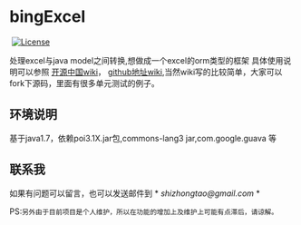 # bingExcel  

 [![License](https://img.shields.io/badge/license-Apache%202-4EB1BA.svg?style=flat-square)](https://www.apache.org/licenses/LICENSE-2.0.html)
 
处理excel与java model之间转换,想做成一个excel的orm类型的框架
具体使用说明可以参照   [开源中国wiki](https://git.oschina.net/bingyulei007/bingExcel/wikis/home)， [github地址wiki](https://github.com/bingyulei007/bingExcel/wiki),当然wiki写的比较简单，大家可以fork下源码，里面有很多单元测试的例子。

## 环境说明
基于java1.7，依赖poi3.1X.jar包,commons-lang3 jar,com.google.guava 等

## 联系我
如果有问题可以留言，也可以发送邮件到 * _shizhongtao@gmail.com_ *    

PS:`另外由于目前项目是个人维护，所以在功能的增加上及维护上可能有点滞后，请谅解。`

